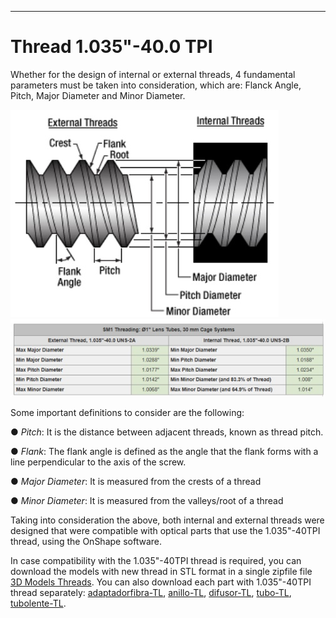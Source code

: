 [adaptadorfibra-TL]: models/adaptadorfibra-TL.stl "{previewpage}"
[anillo-TL]: models/anillo-TL.stl "{previewpage}"
[difusor-TL]: models/difusor-TL.stl "{previewpage}"
[tubo-TL]: models/tubo-TL.stl "{previewpage}"
[tubolente-TL]: models/tubolente-TL.stl "{previewpage}"
---

# Thread 1.035"-40.0 TPI

Whether for the design of internal or external threads, 4 fundamental parameters must be taken into consideration, which are: Flanck Angle, Pitch, Major Diameter and Minor Diameter.

![](images/rosca.jpg)
![](images/hilo.jpg)

Some important definitions to consider are the following:

● *Pitch*: It is the distance between adjacent threads, known as thread pitch.

● *Flank*: The flank angle is defined as the angle that the flank forms with a
line perpendicular to the axis of the screw.

● *Major Diameter*: It is measured from the crests of a thread

● *Minor Diameter*: It is measured from the valleys/root of a thread

Taking into consideration the above, both internal and external threads were designed that were compatible with optical parts that use the 1.035"-40TPI thread, using the OnShape software. 

In case compatibility with the 1.035"-40TPI thread is required, you can download the models with new thread in STL format in a single zipfile file [3D Models Threads](docu/modelsthread.zip). You can also download each part with 1.035"-40TPI thread separately: [adaptadorfibra-TL], [anillo-TL], [difusor-TL], [tubo-TL], [tubolente-TL]. 
